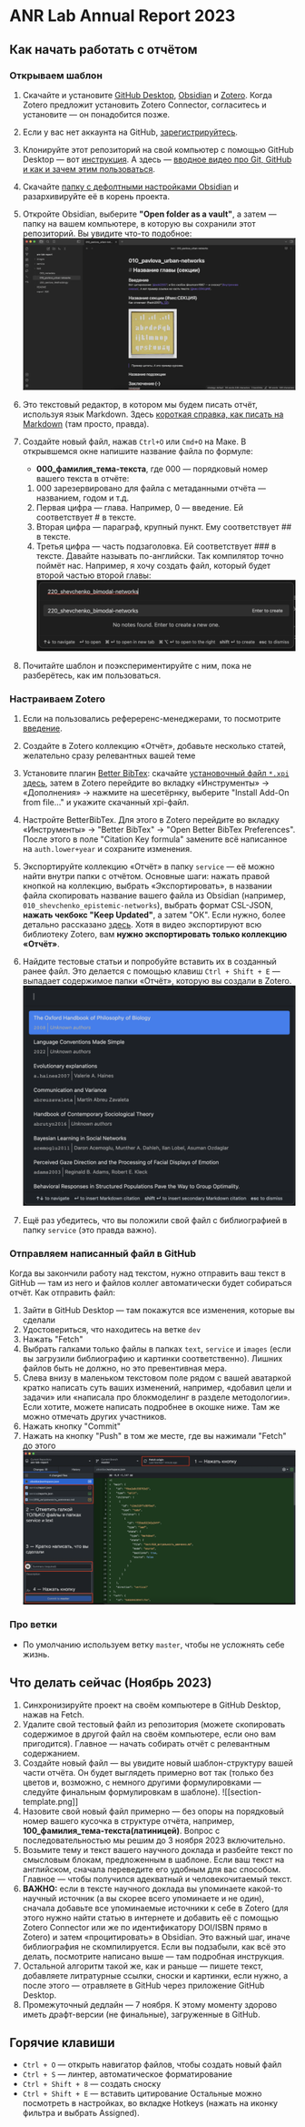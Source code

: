 # ANR Lab Annual Report 2023

## Как начать работать с отчётом

### Открываем шаблон
1. Скачайте и установите [GitHub Desktop](https://desktop.github.com/), [Obsidian](https://obsidian.md) и [Zotero](https://zotero.org). Когда Zotero предложит установить Zotero Connector, согласитесь и установите — он понадобится позже.
2. Если у вас нет аккаунта на GitHub, [зарегистрируйтесь](https://github.com/signup).
3. Клонируйте этот репозиторий на свой компьютер с помощью GitHub Desktop — вот [инструкция](https://docs.github.com/ru/desktop/contributing-and-collaborating-using-github-desktop/adding-and-cloning-repositories/cloning-a-repository-from-github-to-github-desktop). А здесь — [вводное видео про Git, GitHub и как и зачем этим пользоваться](https://www.youtube.com/watch?v=8Dd7KRpKeaE).
5. Скачайте [папку с дефолтными настройками Obsidian](https://dl.dropboxusercontent.com/s/zvgds9kfhtivp0z/.obsidian.zip) и разархивируйте её в корень проекта.
6. Откройте Obsidian, выберите **"Open folder as a vault"**, а затем — папку на вашем компьютере, в которую вы сохранили этот репозиторий. Вы увидите что-то подобное:
![report-repo-vault.png](service/report-repo-vault.png)

1. Это текстовый редактор, в котором мы будем писать отчёт, используя язык Markdown. Здесь [короткая справка, как писать на Markdown](https://www.markdownguide.org/basic-syntax/) (там просто, правда).
2. Создайте новый файл, нажав `Ctrl+O` или `Cmd+O` на Маке. В открывшемся окне напишите название файла по формуле:
	 - **000_фамилия_тема-текста**, где 000 — порядковый номер вашего текста в отчёте:
	1. 000 зарезервировано для файла с метаданными отчёта — названием, годом и т.д.
	2. Первая цифра — глава. Например, 0 — введение. Ей соответствует # в тексте.
	3. Вторая цифра — параграф, крупный пункт. Ему соответствует ## в тексте.
	4. Третья цифра — часть подзаголовка. Ей соответствует ### в тексте.
	Давайте называть по-английски. Так компилятор точно поймёт нас. Например, я хочу создать файл, который будет второй частью второй главы:
![note-picker.png](service/note-picker.png)

3. Почитайте шаблон и поэкспериментируйте с ним, пока не разберётесь, как им пользоваться.

### Настраиваем Zotero
1. Если на пользовались рефереренс-менеджерами, то посмотрите [введение](https://www.youtube.com/watch?v=JG7Uq_JFDzE).
2. Создайте в Zotero коллекцию «Отчёт», добавьте несколько статей, желательно сразу релевантных вашей теме
4. Установите плагин [Better BibTex](https://retorque.re/zotero-better-bibtex/installation/): скачайте [установочный файл `*.xpi` здесь](https://github.com/retorquere/zotero-better-bibtex/releases/tag/v6.7.94), затем в Zotero перейдите во вкладку «Инструменты» → «Дополнения» → нажмите на шесетёрнку, выберите "Install Add-On from file…" и укажите скачанный xpi-файл.
5. Настройте BetterBibTex. Для этого в Zotero перейдите во вкладку «Инструменты» → "Better BibTex" → "Open Better BibTex Preferences". После этого в поле "Citation Key formula" замените всё написанное на `auth.lower+year` и сохраните изменения.
3. Экспортируйте коллекцию «Отчёт» в папку `service` — её можно найти внутри папки с отчётом. Основные шаги: нажать правой кнопкой на коллекцию, выбрать «Экспортировать», в названии файла скопировать название вашего файла из Obsidian (например, `010_shevchenko_epistemic-networks`), выбрать формат CSL-JSON, **нажать чекбокс "Keep Updated"**, а затем "ОК". Если нужно, более детально рассказано [здесь](https://www.youtube.com/watch?v=D9ivU_IKO6M). Хотя в видео экспортируют всю библиотеку Zotero, вам **нужно экспортировать только коллекцию «Отчёт»**.
1. Найдите тестовые статьи и попробуйте вставить их в созданный ранее файл. Это делается с помощью клавиш `Ctrl + Shift + E` — выпадает содержимое папки «Отчёт», которую вы создали в Zotero.
![citation-picker.png](service/citation-picker.png)

2. Ещё раз убедитесь, что вы положили свой файл с библиографией в папку `service` (это правда важно).


### Отправляем написанный файл в GitHub
Когда вы закончили работу над текстом, нужно отправить ваш текст в GitHub — там из него и файлов коллег автоматически будет собираться отчёт. Как отправить файл:
1. Зайти в GitHub Desktop — там покажутся все изменения, которые вы сделали
2. Удостовериться, что находитесь на ветке `dev`
3. Нажать "Fetch"
4. Выбрать галками только файлы в папках `text`, `service` и `images` (если вы загрузили библиографию и картинки соответственно). Лишних файлов быть не должно, но это превентивная мера. 
5. Слева внизу в маленьком текстовом поле рядом с вашей аватаркой кратко написать суть ваших изменений, например, «добавил цели и задачи» или «написала про блокмоделинг в разделе методологии». Если хотите, можете написать подробнее в окошке ниже. Там же можно отмечать других участников.
6. Нажать кнопку "Commit"
7. Нажать на кнопку "Push" в том же месте, где вы нажимали "Fetch" до этого
![gh.png](service/gh.png)

### Про ветки 
- По умолчанию используем ветку `master`, чтобы не усложнять себе жизнь.

## Что делать сейчас (Ноябрь 2023)
1. Синхронизируйте проект на своём компьютере в GitHub Desktop, нажав на Fetch.
2. Удалите свой тестовый файл из репозитория (можете скопировать содержимое в другой файл на своём компьютере, если оно вам пригодится). Главное — начать собирать отчёт с релевантным содержанием. 
3. Создайте новый файл — вы увидите новый шаблон-структуру вашей части отчёта. Он будет выглядеть примерно вот так (только без цветов и, возможно, с немного другими формулировками — следуйте финальным формулировкам в шаблоне). 
   ![[section-template.png]]
4. Назовите свой новый файл примерно — без опоры на порядковый номер вашего кусочка в структуре отчёта, например, **100_фамилия_тема-текста(латиницей)**. Вопрос с последовательностью мы решим до 3 ноября 2023 включительно.   
5. Возьмите тему и текст вашего научного доклада и разбейте текст по смысловым блокам, предложенным в шаблоне. Если ваш текст на английском, сначала переведите его удобным для вас способом. Главное — чтобы получился адекватный и человекочитаемый текст.
6. **ВАЖНО:** если в тексте научного доклада вы упоминаете какой-то научный источник (а вы скорее всего упоминаете и не один), сначала добавьте все упоминаемые источники к себе в Zotero (для этого нужно найти статью в интернете и добавить её с помощью Zotero Connector или же по идентификатору DOI/ISBN прямо в Zotero) и затем «процитировать» в Obsidian. Это важный шаг, иначе библиография не скомпилируется. Если вы подзабыли, как всё это делать, посмотрите написано выше — там подробная инструкция. 
7. Остальной алгоритм такой же, как и раньше — пишете текст, добавляете литратурные ссылки, сноски и картинки, если нужно, а после этого — отравляете в GitHub через приложение GitHub Desktop.
8. Промежуточный дедлайн — 7 ноября. К этому моменту здорово иметь драфт-версии (не финальные), загруженные в GitHub.

## Горячие клавиши
- `Ctrl + O` — открыть навигатор файлов, чтобы создать новый файл
- `Ctrl + S` — линтер, автоматическое форматирование
- `Ctrl + Shift + 8` — создать сноску
- `Ctrl + Shift + E` — вставить цитирование
Остальные можно посмотреть в настройках, во вкладке Hotkeys (нажать на иконку фильтра и выбрать Assigned).
